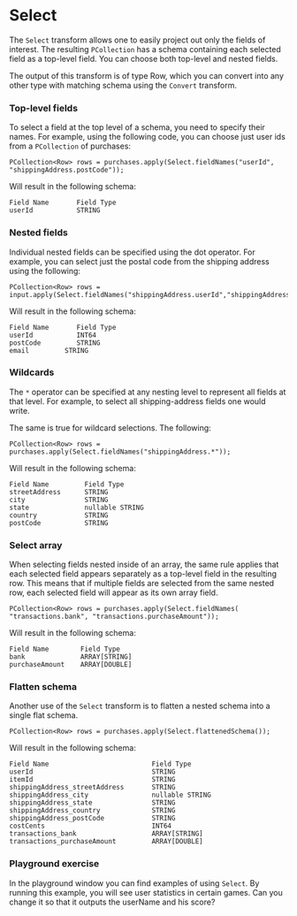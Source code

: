 <!--
Licensed under the Apache License, Version 2.0 (the "License");
you may not use this file except in compliance with the License.
You may obtain a copy of the License at

http://www.apache.org/licenses/LICENSE-2.0

Unless required by applicable law or agreed to in writing, software
distributed under the License is distributed on an "AS IS" BASIS,
WITHOUT WARRANTIES OR CONDITIONS OF ANY KIND, either express or implied.
See the License for the specific language governing permissions and
limitations under the License.
-->

# Select

The `Select` transform allows one to easily project out only the fields of interest. The resulting `PCollection` has a schema containing each selected field as a top-level field. You can choose both top-level and nested fields.

The output of this transform is of type Row, which you can convert into any other type with matching schema using the `Convert` transform.

### Top-level fields

To select a field at the top level of a schema, you need to specify their names. For example, using the following code, you can choose just user ids from a `PCollection` of purchases:

```
PCollection<Row> rows = purchases.apply(Select.fieldNames("userId", "shippingAddress.postCode"));
```

Will result in the following schema:

```
Field Name       Field Type
userId           STRING
```

### Nested fields

Individual nested fields can be specified using the dot operator. For example, you can select just the postal code from the shipping address using the following:

```
PCollection<Row> rows = input.apply(Select.fieldNames("shippingAddress.userId","shippingAddress.postCode","shippingAddress.email"));
```

Will result in the following schema:

```
Field Name       Field Type
userId           INT64
postCode         STRING
email         STRING
```

### Wildcards

The `*` operator can be specified at any nesting level to represent all fields at that level. For example, to select all shipping-address fields one would write.

The same is true for wildcard selections. The following:

```
PCollection<Row> rows = purchases.apply(Select.fieldNames("shippingAddress.*"));
```

Will result in the following schema:

```
Field Name         Field Type
streetAddress      STRING
city               STRING
state              nullable STRING
country            STRING
postCode           STRING

```

### Select array

When selecting fields nested inside of an array, the same rule applies that each selected field appears separately as a top-level field in the resulting row. This means that if multiple fields are selected from the same nested row, each selected field will appear as its own array field.

```
PCollection<Row> rows = purchases.apply(Select.fieldNames( "transactions.bank", "transactions.purchaseAmount"));
```

Will result in the following schema:

```
Field Name        Field Type
bank              ARRAY[STRING]
purchaseAmount    ARRAY[DOUBLE]
```

### Flatten schema

Another use of the `Select` transform is to flatten a nested schema into a single flat schema.

```
PCollection<Row> rows = purchases.apply(Select.flattenedSchema());
```

Will result in the following schema:

```
Field Name                          Field Type
userId                              STRING
itemId                              STRING
shippingAddress_streetAddress       STRING
shippingAddress_city                nullable STRING
shippingAddress_state               STRING
shippingAddress_country             STRING
shippingAddress_postCode            STRING
costCents                           INT64
transactions_bank                   ARRAY[STRING]
transactions_purchaseAmount         ARRAY[DOUBLE]

```

### Playground exercise

In the playground window you can find examples of using `Select`. By running this example, you will see user statistics in certain games. Can you change it so that it outputs the userName and his score?